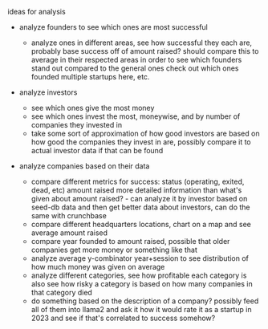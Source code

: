 

ideas for analysis
* analyze founders to see which ones are most successful
  * analyze ones in different areas, see how successful they each are, probably base success off of amount raised?
    should compare this to average in their respected areas in order to see which founders stand out compared to the general ones
    check out which ones founded multiple startups here, etc.
  
* analyze investors
  * see which ones give the most money
  * see which ones invest the most, moneywise, and by number of companies they invested in
  * take some sort of approximation of how good investors are based on how good the companies they invest in are, possibly compare it to actual investor data if that can be found

* analyze companies based on their data
  * compare different metrics for success:
     status (operating, exited, dead, etc)
     amount raised
     more detailed information than what's given about amount raised? - can analyze it by investor based on seed-db data and then get better data about investors, can do the same with crunchbase
  * compare different headquarters locations, chart on a map and see average amount raised
  * compare year founded to amount raised, possible that older companies get more money or something like that
  * analyze average y-combinator year+session to see distribution of how much money was given on average
  * analyze different categories, see how profitable each category is
    also see how risky a category is based on how many companies in that category died
  * do something based on the description of a company? possibly feed all of them into llama2 and ask it how it would rate it as a startup in 2023 and see if that's correlated to success somehow?